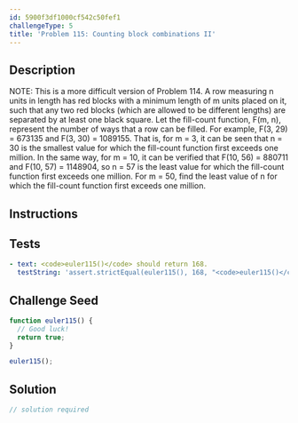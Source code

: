 ```yaml
---
id: 5900f3df1000cf542c50fef1
challengeType: 5
title: 'Problem 115: Counting block combinations II'
---
```


## Description
<section id='description'>
NOTE: This is a more difficult version of Problem 114.
A row measuring n units in length has red blocks with a minimum length of m units placed on it, such that any two red blocks (which are allowed to be different lengths) are separated by at least one black square.
Let the fill-count function, F(m, n), represent the number of ways that a row can be filled.
For example, F(3, 29) = 673135 and F(3, 30) = 1089155.
That is, for m = 3, it can be seen that n = 30 is the smallest value for which the fill-count function first exceeds one million.
In the same way, for m = 10, it can be verified that F(10, 56) = 880711 and F(10, 57) = 1148904, so n = 57 is the least value for which the fill-count function first exceeds one million.
For m = 50, find the least value of n for which the fill-count function first exceeds one million.
</section>

## Instructions
<section id='instructions'>

</section>

## Tests
<section id='tests'>

```yml
- text: <code>euler115()</code> should return 168.
  testString: 'assert.strictEqual(euler115(), 168, "<code>euler115()</code> should return 168.");'

```

</section>

## Challenge Seed
<section id='challengeSeed'>

<div id='js-seed'>

```js
function euler115() {
  // Good luck!
  return true;
}

euler115();
```

</div>



</section>

## Solution
<section id='solution'>

```js
// solution required
```
</section>
